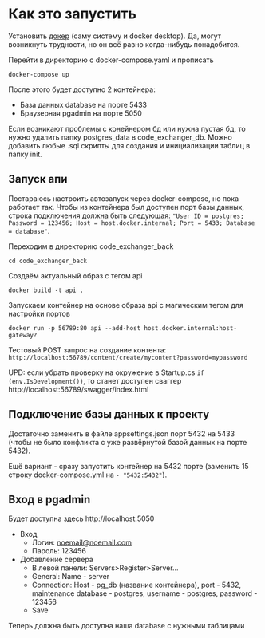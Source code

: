 # Как это запустить
Установить [докер](https://www.docker.com/products/docker-desktop/) (саму систему и docker desktop). Да, могут возникнуть трудности, но он всё равно когда-нибудь понадобится.

Перейти в директорию с docker-compose.yaml и прописать
```
docker-compose up
```
После этого будет доступно 2 контейнера:
+ База данных database на порте 5433
+ Браузерная pgadmin на порте 5050

Если возникают проблемы с конейнером бд или нужна пустая бд, то нужно удалить папку postgres_data в code_exchanger_db. Можно добавить любые .sql скрипты для создания и инициализации таблиц в папку init.

## Запуск апи
Постараюсь настроить автозапуск через docker-compose, но пока работает так. Чтобы из контейнера был доступен порт базы данных, строка подключения должна быть следующая: ```"User ID = postgres; Password = 123456; Host = host.docker.internal; Port = 5433; Database = database"```.

Переходим в директорию code_exchanger_back
```
cd code_exchanger_back
```

Создаём актуальный образ с тегом api
```
docker build -t api .
```

Запускаем контейнер на основе образа api с магическим тегом для настройки портов
```
docker run -p 56789:80 api --add-host host.docker.internal:host-gateway?
```
Тестовый POST запрос на создание контента: ```http://localhost:56789/content/create/mycontent?password=mypassword```

UPD: если убрать проверку на окружение в Startup.cs ```if (env.IsDevelopment())```, то станет доступен сваггер http://localhost:56789/swagger/index.html

## Подключение базы данных к проекту
Достаточно заменить в файле appsettings.json порт 5432 на 5433 (чтобы не было конфликта с уже развёрнутой базой данных на порте 5432). 

Ещё вариант - сразу запустить контейнер на 5432 порте (заменить 15 строку docker-compose.yml на ```- "5432:5432"```).

## Вход в pgadmin
Будет доступна здесь http://localhost:5050
+ Вход
  + Логин: noemail@noemail.com
  + Пароль: 123456
+ Добавление сервера
  + В левой панели: Servers>Register>Server...
  + General: Name - server
  + Connection: Host - pg_db (название контейнера), port - 5432, maintenance database - postgres, username - postgres, password - 123456
  + Save
  
Теперь должна быть доступна наша database c нужными таблицами
